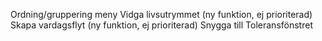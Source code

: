 Ordning/gruppering meny
Vidga livsutrymmet (ny funktion, ej prioriterad)
Skapa vardagsflyt (ny funktion, ej prioriterad)
Snygga till Toleransfönstret
